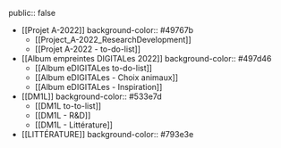public:: false

- [[Projet A-2022]]
  background-color:: #49767b
	- [[Project_A-2022_ResearchDevelopment]]
	- [[Projet A-2022 - to-do-list]]
- [[Album empreintes DIGITALes 2022]]
  background-color:: #497d46
	- [[Album eDIGITALes to-do-list]]
	- [[Album eDIGITALes - Choix animaux]]
	- [[Album eDIGITALes - Inspiration]]
- [[DM1L]]
  background-color:: #533e7d
	- [[DM1L to-to-list]]
	- [[DM1L - R&D]]
	- [[DM1L - Littérature]]
- [[LITTÉRATURE]]
  background-color:: #793e3e